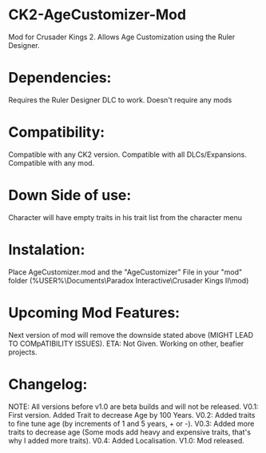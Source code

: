 # CK2-AgeCustomizer-Mod
Mod for Crusader Kings 2. Allows Age Customization using the Ruler Designer.

# Dependencies:
Requires the Ruler Designer DLC to work.
Doesn't require any mods

# Compatibility:
Compatible with any CK2 version.
Compatible with all DLCs/Expansions.
Compatible with any mod.

# Down Side of use:
Character will have empty traits in his trait list from the character menu

# Instalation:
Place AgeCustomizer.mod and the "AgeCustomizer" File in your "mod" folder (\%USER%\Documents\Paradox Interactive\Crusader Kings II\mod)

# Upcoming Mod Features:
Next version of mod will remove the downside stated above (MIGHT LEAD TO COMpATIBILITY ISSUES).
ETA: Not Given. Working on other, beafier projects.

# Changelog:
NOTE: All versions before v1.0 are beta builds and will not be released.
V0.1: First version. Added Trait to decrease Age by 100 Years. 
V0.2: Added traits to fine tune age (by increments of 1 and 5 years, + or -). 
V0.3: Added more traits to decrease age (Some mods add heavy and expensive traits, that's why I added more traits). 
V0.4: Added Localisation. 
V1.0: Mod released. 


